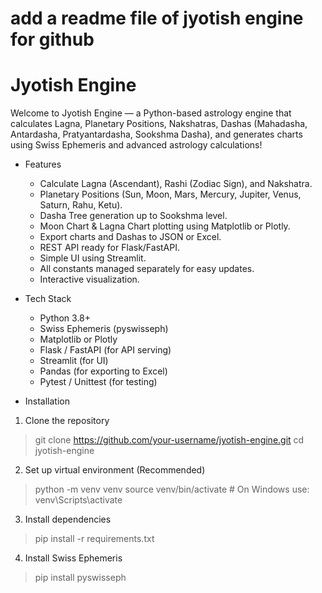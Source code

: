 # add a readme file of jyotish engine for github

# Jyotish Engine

Welcome to Jyotish Engine — a Python-based astrology engine that calculates Lagna, Planetary Positions, Nakshatras, Dashas (Mahadasha, Antardasha, Pratyantardasha, Sookshma Dasha), and generates charts using Swiss Ephemeris and advanced astrology calculations!

- Features

  - Calculate Lagna (Ascendant), Rashi (Zodiac Sign), and Nakshatra.
  - Planetary Positions (Sun, Moon, Mars, Mercury, Jupiter, Venus, Saturn, Rahu, Ketu).
  - Dasha Tree generation up to Sookshma level.
  - Moon Chart & Lagna Chart plotting using Matplotlib or Plotly.
  - Export charts and Dashas to JSON or Excel.
  - REST API ready for Flask/FastAPI.
  - Simple UI using Streamlit.
  - All constants managed separately for easy updates.
  - Interactive visualization.

- Tech Stack

  - Python 3.8+
  - Swiss Ephemeris (pyswisseph)
  - Matplotlib or Plotly
  - Flask / FastAPI (for API serving)
  - Streamlit (for UI)
  - Pandas (for exporting to Excel)
  - Pytest / Unittest (for testing)

- Installation

1. Clone the repository

> git clone https://github.com/your-username/jyotish-engine.git
> cd jyotish-engine

2. Set up virtual environment (Recommended)

> python -m venv venv
> source venv/bin/activate # On Windows use: venv\Scripts\activate

3. Install dependencies

> pip install -r requirements.txt

4. Install Swiss Ephemeris

> pip install pyswisseph
